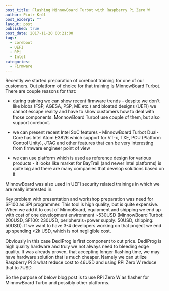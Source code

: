 ```yaml
---
post_title: Flashing MinnowBoard Turbot with Raspberry Pi Zero W
author: Piotr Król
post_excerpt: ""
layout: post
published: true
post_date: 2017-11-20 00:21:00
tags:
  - coreboot
  - UEFI
  - RPi
  - Intel
categories:
  - Firmware
---
```


Recently we started preparation of coreboot training for one of our customers.
Out platform of choice for that training is MinnowBoard Turbot. There are
couple reasons for that:

* during training we can show recent firmware trends - despite we don't like
  blobs (FSP, AGESA, PSP, ME etc.) and bloated designs (UEFI) we cannot escape
  reality and have to show customers how to deal with those components.
  MonnowBoard Turbot use couple of them, but also support coreboot.

* we can present recent Intel SoC features - MinnowBoard Turbot Dual-Core has
  Intel Atom E3826 which support for VT-x, TXE, PCU (Platform Control Unity),
  JTAG and other features that can be very interesting from firmware engineer
  point of view

* we can use platform which is used as reference design for various products -
  it looks like market for BayTrail (and newer Intel platforms) is quite big
  and there are many companies that develop solutions based on it

MinnowBoard was also used in UEFI security related trainings in which we are
really interested in.

Key problem with presentation and workshop preparation was need for SF100 as
SPI programmer. This tool is high quality, but is quite expensive. When we add
it to cost of MinnoBoard, equipment and shipping we end up with cost of one
development environment ~530USD (MinnowBoard Turbot: 200USD, SF100: 230USD,
peripherals+power supply: 50USD, shipping: 50USD). If we want to have 3-4
developers working on that project we end up spending >2k USD, which is not
negligible cost.

Obviously in this case DediProg is first component to cut price. DediProg is
high quality hardware and truly we not always need to bleeding edge quality. It
was already proven, that accepting longer flashing time, we may have hardware
solution that is much cheaper. Namely we can utilize Raspberry Pi 3 what reduce
cost to 46USD and using RPi Zero W reduce that to 7USD.

So the purpose of below blog post is to use RPi Zero W as flasher for
MinnowBoard Turbo and possibly other platforms.
